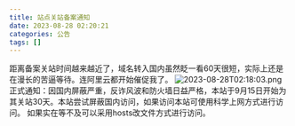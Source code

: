 ```yaml
---
title: 站点关站备案通知
date: 2023-08-28 02:20:21
categories: 公告
tags: []
---
```

距离备案关站时间越来越近了，域名转入国内虽然眨一看60天很短，实际上还是在漫长的苦逼等待。连阿里云都开始催促我了。
![2023-08-28T02:18:03.png][1]
正式通知：因国内屏蔽严重，反诈风波和防火墙日益严格，本站于9月15日开始为其关站30天。本站尝试屏蔽国内访问，如果访问本站可使用科学上网方式进行访问。
如果实在等不及可以采用hosts改文件方式进行访问。

  [1]: https://images.nuoyis.net/blog/typecho/uploads/2023/08/2641060669.png